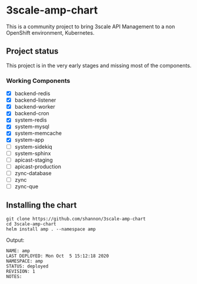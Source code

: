 # 3scale-amp-chart

This is a community project to bring 3scale API Management to a non OpenShift environment, Kubernetes.

## Project status

This project is in the very early stages and missing most of the components.

### Working Components

- [x] backend-redis
- [x] backend-listener
- [x] backend-worker
- [x] backend-cron
- [x] system-redis
- [x] system-mysql
- [x] system-memcache
- [x] system-app
- [ ] system-sidekiq
- [ ] system-sphinx
- [ ] apicast-staging
- [ ] apicast-production
- [ ] zync-database
- [ ] zync
- [ ] zync-que

## Installing the chart

```
git clone https://github.com/shannon/3scale-amp-chart
cd 3scale-amp-chart
helm install amp . --namespace amp
```

Output:

```
NAME: amp
LAST DEPLOYED: Mon Oct  5 15:12:18 2020
NAMESPACE: amp
STATUS: deployed
REVISION: 1
NOTES:
```